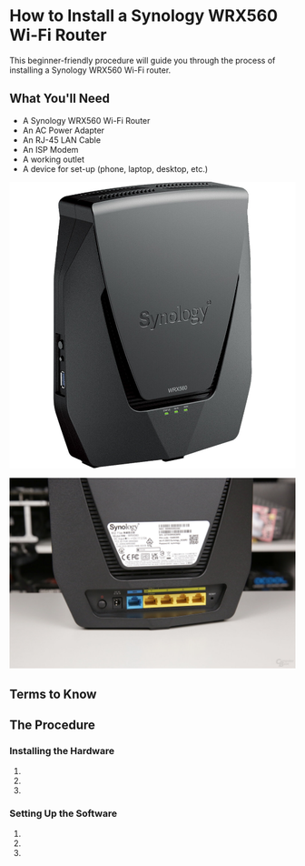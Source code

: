 # How to Install a Synology WRX560 Wi-Fi Router

This beginner-friendly procedure will guide you through the process of installing a Synology WRX560 Wi-Fi router. 

## What You'll Need 

- A Synology WRX560 Wi-Fi Router
- An AC Power Adapter
- An RJ-45 LAN Cable
- An ISP Modem
- A working outlet 
- A device for set-up (phone, laptop, desktop, etc.)

![Front side of a Synology WRX560](./../johnsona/assets/images/synology_wrx560_dual_band_wi_fi_6_1733036.jpg)

![Back side of a Synology WRX560](./../johnsona/assets/images/7-1080.edc11c9a.jpg)

## Terms to Know

## The Procedure 

### Installing the Hardware

1. 
2. 
3. 

### Setting Up the Software

1. 
2. 
3. 